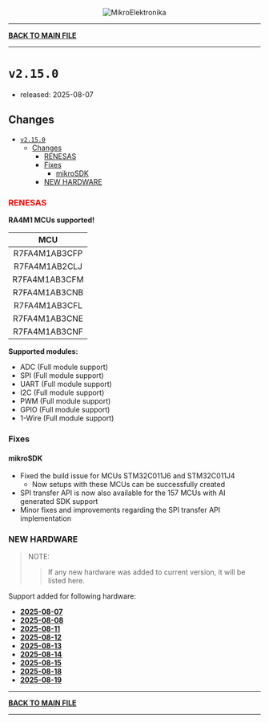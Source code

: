 <p align="center">
  <img src="http://www.mikroe.com/img/designs/beta/logo_small.png?raw=true" alt="MikroElektronika"/>
</p>

---

**[BACK TO MAIN FILE](../../changelog.md)**

---

# `v2.15.0`

+ released: 2025-08-07

## Changes

- [`v2.15.0`](#v2150)
  - [Changes](#changes)
    - [RENESAS](#renesas)
    - [Fixes](#fixes)
      - [mikroSDK](#mikrosdk)
    - [NEW HARDWARE](#new-hardware)

### <font color=red>RENESAS</font>

**RA4M1 MCUs supported!**

|       MCU       |
|  :------------: |
|  R7FA4M1AB3CFP  |
|  R7FA4M1AB2CLJ  |
|  R7FA4M1AB3CFM  |
|  R7FA4M1AB3CNB  |
|  R7FA4M1AB3CFL  |
|  R7FA4M1AB3CNE  |
|  R7FA4M1AB3CNF  |

**Supported modules:**

+ ADC (Full module support)
+ SPI (Full module support)
+ UART (Full module support)
+ I2C (Full module support)
+ PWM (Full module support)
+ GPIO (Full module support)
+ 1-Wire (Full module support)

### Fixes

#### mikroSDK

- Fixed the build issue for MCUs STM32C011J6 and STM32C011J4
  - Now setups with these MCUs can be successfully created
- SPI transfer API is now also available for the 157 MCUs with AI generated SDK support
- Minor fixes and improvements regarding the SPI transfer API implementation

### NEW HARDWARE

> NOTE:
>> If any new hardware was added to current version, it will be listed here.

Support added for following hardware:

+ **[2025-08-07](./new_hw/2025-08-07.md)**
+ **[2025-08-08](./new_hw/2025-08-08.md)**
+ **[2025-08-11](./new_hw/2025-08-11.md)**
+ **[2025-08-12](./new_hw/2025-08-12.md)**
+ **[2025-08-13](./new_hw/2025-08-13.md)**
+ **[2025-08-14](./new_hw/2025-08-14.md)**
+ **[2025-08-15](./new_hw/2025-08-15.md)**
+ **[2025-08-18](./new_hw/2025-08-18.md)**
+ **[2025-08-19](./new_hw/2025-08-19.md)**

---

**[BACK TO MAIN FILE](../../changelog.md)**

---
